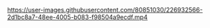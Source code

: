 https://user-images.githubusercontent.com/80851030/226932566-2d1bc8a7-48ee-4005-b083-f98504a9ecdf.mp4
